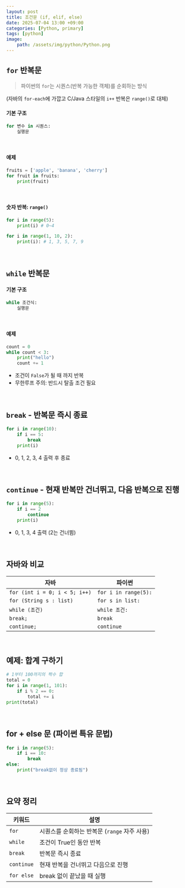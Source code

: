 ```yaml
---
layout: post
title: 조건문 (if, elif, else)
date: 2025-07-04 13:00 +09:00
categories: [Python, primary]
tags: [python]
image:
    path: /assets/img/python/Python.png
---
```

## `for` 반복문

> 파이썬의 `for`는 시퀀스(반복 가능한 객체)를 순회하는 방식

(자바의 `for-each`에 가깝고 C/Java 스타일의 `i++` 반복은 `range()`로 대체)

#### 기본 구조

```python
for 변수 in 시퀀스:
    실행문
```

<br>

#### 예제

```python
fruits = ['apple', 'banana', 'cherry']
for fruit in fruits:
    print(fruit)
```

<br>

#### 숫자 반복: `range()`

```python
for i in range(5):
    print(i) # 0~4
```

```python
for i in range(1, 10, 2):
    print(i): # 1, 3, 5, 7, 9
```

<br>

## `while` 반복문

#### 기본 구조

```python
while 조건식:
    실행문
```

<br>

#### 예제

```python
count = 0
while count < 3:
    print("hello")
    count += 1
```

- 조건이 `False`가 될 때 까지 반복
- 무한루프 주의: 반드시 탈출 조건 필요

<br>

## `break` - 반복문 즉시 종료

```python
for i in range(10):
    if i == 5:
        break
    print(i)
```

- 0, 1, 2, 3, 4 출력 후 종료

<br>

## `continue` - 현재 반복만 건너뛰고, 다음 반복으로 진행

```python
for i in range(5):
    if i == 2
        continue
    print(i)
```

- 0, 1, 3, 4 출력 (2는 건너뜀)

<br>

## 자바와 비교

| 자바                           | 파이썬                |
| ----------------------------- | -------------------- |
| `for (int i = 0; i < 5; i++)` | `for i in range(5):` |
| `for (String s : list)`       | `for s in list:`     |
| `while (조건)`                 | `while 조건:`        |
| `break;`                      | `break`              |
| `continue;`                   | `continue`           |

<br>

## 예제: 합계 구하기

```python
# 1부터 100까지의 짝수 합
total = 0
for i in range(1, 101):
    if i % 2 == 0:
        total += i
print(total)
```

<br>

## for + else 문 (파이썬 특유 문법)

```python
for i in range(5):
    if i == 10:
        break
else:
    print("break없이 정상 종료됨")
```

<br>

## 요약 정리

| 키워드        | 설명                            |
| ---------- | ----------------------------- |
| `for`      | 시퀀스를 순회하는 반복문 (`range` 자주 사용) |
| `while`    | 조건이 True인 동안 반복               |
| `break`    | 반복문 즉시 종료                     |
| `continue` | 현재 반복을 건너뛰고 다음으로 진행           |
| `for else` | break 없이 끝났을 때 실행             |
